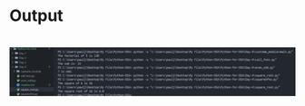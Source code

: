 <h1>Output<h1>
<img src="/Python-for-DSA/Day-04/Screenshot 2024-12-16 000213.png" alt="Day 4 Output" width="600">